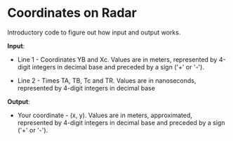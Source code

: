 # Coordinates on Radar

Introductory code to figure out how input and output works.

**Input**:

- Line 1 - Coordinates YB and Xc. Values are in meters, represented by 4-digit integers in decimal base and preceded by a sign ('+' or '-').

- Line 2 - Times TA, TB, Tc and TR. Values are in nanoseconds, represented by 4-digit integers in decimal base

**Output**:

- Your coordinate - (x, y). Values are in meters, approximated, represented by 4-digit integers in decimal base and preceded by a sign ('+' or '-').
